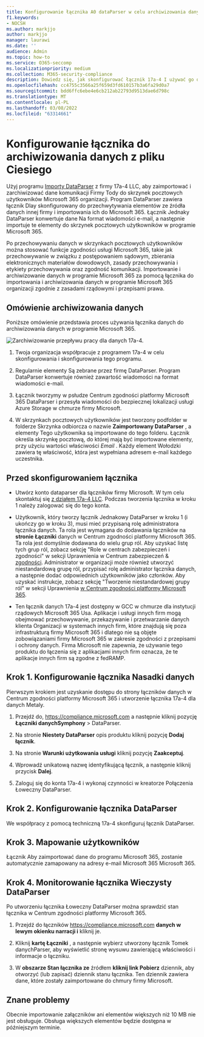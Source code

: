 ```yaml
---
title: Konfigurowanie łącznika A0 dataParser w celu archiwizowania danych w programie Microsoft 365
f1.keywords:
- NOCSH
ms.author: markjjo
author: markjjo
manager: laurawi
ms.date: ''
audience: Admin
ms.topic: how-to
ms.service: O365-seccomp
ms.localizationpriority: medium
ms.collection: M365-security-compliance
description: Dowiedz się, jak skonfigurować łącznik 17a-4 I używać go do importowania i archiwizowania danych w programie Microsoft 365.
ms.openlocfilehash: cc4755c3566a25f659d3fd610157b3a6fa29d0a7
ms.sourcegitcommit: bdd6ffc6ebe4e6cb212ab22793d9513dae6d798c
ms.translationtype: MT
ms.contentlocale: pl-PL
ms.lasthandoff: 03/08/2022
ms.locfileid: "63314661"
---
```

# <a name="set-up-a-connector-to-archive-data-from-symphony"></a>Konfigurowanie łącznika do archiwizowania danych z pliku Ciesiego

Użyj programu [Importy DataParser](https://www.17a-4.com/Symphony-dataparser/) z firmy 17a-4 LLC, aby zaimportować i zarchiwizować dane komunikacji Firmy Tody do skrzynek pocztowych użytkowników Microsoft 365 organizacji. Program DataParser zawiera łącznik Dlay skonfigurowany do przechwytywania elementów ze źródła danych innej firmy i importowania ich do Microsoft 365. Łącznik Jednaky DataParser konwertuje dane Na format wiadomości e-mail, a następnie importuje te elementy do skrzynek pocztowych użytkowników w programie Microsoft 365.

Po przechowywaniu danych w skrzynkach pocztowych użytkowników można stosować funkcje zgodności usługi Microsoft 365, takie jak przechowywanie w związku z postępowaniem sądowym, zbierania elektronicznych materiałów dowodowych, zasady przechowywania i etykiety przechowywania oraz zgodność komunikacji. Importowanie i archiwizowanie danych w programie Microsoft 365 za pomocą łącznika do importowania i archiwizowania danych w programie Microsoft 365 organizacji zgodnie z zasadami rządowymi i przepisami prawa.

## <a name="overview-of-archiving-symphony-data"></a>Omówienie archiwizowania danych

Poniższe omówienie przedstawia proces używania łącznika danych do archiwizowania danych w programie Microsoft 365.

![Zarchiwizowanie przepływu pracy dla danych 17a-4.](../media/SymphonyDataParserConnectorWorkflow.png)

1. Twoja organizacja współpracuje z programem 17a-4 w celu skonfigurowania i skonfigurowania tego programu.

2. Regularnie elementy Są zebrane przez firmę DataParser. Program DataParser konwertuje również zawartość wiadomości na format wiadomości e-mail.

3. Łącznik tworzymy w psłudze Centrum zgodności platformy Microsoft 365 DataParser i przesyła wiadomości do bezpiecznej lokalizacji usługi Azure Storage w chmurze firmy Microsoft.

4. W skrzynkach pocztowych użytkowników jest tworzony podfolder w folderze Skrzynka odbiorcza o nazwie **Zaimportowany DataParser** , a elementy Tego użytkownika są importowane do tego folderu. Łącznik określa skrzynkę pocztową, do której mają być importowane elementy, przy użyciu wartości właściwości *Email* . Każdy element Wołodzki zawiera tę właściwość, która jest wypełniana adresem e-mail każdego uczestnika.

## <a name="before-you-set-up-a-connector"></a>Przed skonfigurowaniem łącznika

- Utwórz konto dataparser dla łączników firmy Microsoft. W tym celu skontaktuj się [z działem 17a-4 LLC](https://www.17a-4.com/contact/). Podczas tworzenia łącznika w kroku 1 należy zalogować się do tego konta.

- Użytkownik, który tworzy łącznik Jednakowy DataParser w kroku 1 (i ukończy go w kroku 3), musi mieć przypisaną rolę administratora łącznika danych. Ta rola jest wymagana do dodawania łączników na **stronie Łączniki** danych w Centrum zgodności platformy Microsoft 365. Ta rola jest domyślnie dodawana do wielu grup ról. Aby uzyskać listę tych grup ról, zobacz sekcję "Role w centrach zabezpieczeń i zgodności" w sekcji Uprawnienia w Centrum zabezpieczeń & [zgodności](../security/office-365-security/permissions-in-the-security-and-compliance-center.md#roles-in-the-security--compliance-center). Administrator w organizacji może również utworzyć niestandardową grupę ról, przypisać rolę administrator łącznika danych, a następnie dodać odpowiednich użytkowników jako członków. Aby uzyskać instrukcje, zobacz sekcję "Tworzenie niestandardowej grupy ról" w sekcji Uprawnienia [w Centrum zgodności platformy Microsoft 365](microsoft-365-compliance-center-permissions.md#create-a-custom-role-group).

- Ten łącznik danych 17a-4 jest dostępny w GCC w chmurze dla instytucji rządowych Microsoft 365 Usa. Aplikacje i usługi innych firm mogą obejmować przechowywanie, przekazywanie i przetwarzanie danych klienta Organizacji w systemach innych firm, które znajdują się poza infrastrukturą firmy Microsoft 365 i dlatego nie są objęte zobowiązaniami firmy Microsoft 365 w zakresie zgodności z przepisami i ochrony danych. Firma Microsoft nie zapewnia, że używanie tego produktu do łączenia się z aplikacjami innych firm oznacza, że te aplikacje innych firm są zgodne z fedRAMP.

## <a name="step-1-set-up-a-symphony-dataparser-connector"></a>Krok 1. Konfigurowanie łącznika Nasadki danych

Pierwszym krokiem jest uzyskanie dostępu do strony łączników danych w Centrum zgodności platformy Microsoft 365 i utworzenie łącznika 17a-4 dla danych Metaly.

1. Przejdź do, <https://compliance.microsoft.com> a następnie kliknij pozycję **Łączniki danychSymphony** >  DataParser.

2. Na stronie **Niestety DataParser** opis produktu kliknij pozycję **Dodaj łącznik**.

3. Na stronie **Warunki użytkowania usługi** kliknij pozycję **Zaakceptuj**.

4. Wprowadź unikatową nazwę identyfikującą łącznik, a następnie kliknij przycisk **Dalej**.

5. Zaloguj się do konta 17a-4 i wykonaj czynności w kreatorze Połączenia Łoweczny DataParser.

## <a name="step-2-configure-the-symphony-dataparser-connector"></a>Krok 2. Konfigurowanie łącznika DataParser

We współpracy z pomocą techniczną 17a-4 skonfiguruj łącznik DataParser.

## <a name="step-3-map-users"></a>Krok 3. Mapowanie użytkowników

Łącznik Aby zaimportować dane do programu Microsoft 365, zostanie automatycznie zamapowany na adresy e-mail Microsoft 365 Microsoft 365.

## <a name="step-4-monitor-the-symphony-dataparser-connector"></a>Krok 4. Monitorowanie łącznika Wieczysty DataParser

Po utworzeniu łącznika Łoweczny DataParser można sprawdzić stan łącznika w Centrum zgodności platformy Microsoft 365.

1. Przejdź do łączników <https://compliance.microsoft.com> **danych w lewym okienku narracji i** kliknij je.

2. Kliknij **kartę Łączniki** , a następnie wybierz utworzony łącznik Tomek danychParser, aby wyświetlić stronę wysuwu zawierającą właściwości i informacje o łączniku.

3. W **obszarze Stan łącznika ze** źródłem **kliknij link Pobierz** dziennik, aby otworzyć (lub zapisać) dziennik stanu łącznika. Ten dziennik zawiera dane, które zostały zaimportowane do chmury firmy Microsoft.

## <a name="known-issues"></a>Znane problemy

Obecnie importowanie załączników ani elementów większych niż 10 MB nie jest obsługuje. Obsługa większych elementów będzie dostępna w późniejszym terminie.
